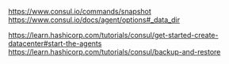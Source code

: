https://www.consul.io/commands/snapshot
https://www.consul.io/docs/agent/options#_data_dir

https://learn.hashicorp.com/tutorials/consul/get-started-create-datacenter#start-the-agents
https://learn.hashicorp.com/tutorials/consul/backup-and-restore